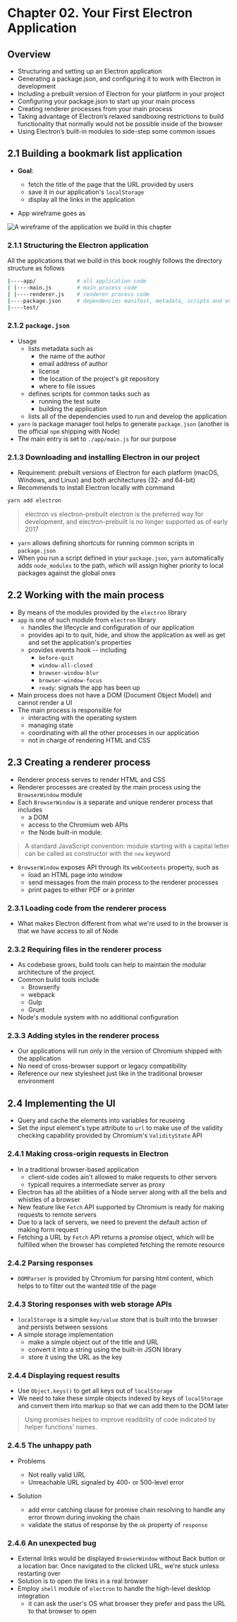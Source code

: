 # Chapter 02. Your First Electron Application

## Overview

- Structuring and setting up an Electron application
- Generating a package.json, and configuring it to work with Electron in development
- Including a prebuilt version of Electron for your platform in your project
- Configuring your package.json to start up your main process
- Creating renderer processes from your main process
- Taking advantage of Electron’s relaxed sandboxing restrictions to build functionality that normally would not be possible inside of the browser
- Using Electron’s built-in modules to side-step some common issues

## 2.1 Building a bookmark list application

- **Goal**:

  - fetch the title of the page that the URL provided by users
  - save it in our application's `localStorage`
  - display all the links in the application

- App wireframe goes as

![A wireframe of the application we build in this chapter](./images/wireframe.png)

### 2.1.1 Structuring the Electron application

All the applications that we build in this book roughly follows the directory structure as follows

```bash
|----app/             # all application code
| |----main.js        # main process code
| |----renderer.js    # renderer process code
|----package.json     # dependencies manifest, metadata, scripts and entry to main process
|----test/
```

### 2.1.2 `package.json`

- Usage
  - lists metadata such as
    - the name of the author
    - email address of author
    - license
    - the location of the project's git repository
    - where to file issues
  - defines scripts for common tasks such as
    - running the test suite
    - building the application
  - lists all of the dependencies used to run and develop the application
- `yarn` is package manager tool helps to generate `package.json` (another is the official `npm` shipping with Node)
- The main entry is set to `./app/main.js` for our purpose

### 2.1.3 Downloading and installing Electron in our project

- Requirement: prebuilt versions of Electron for each platform (macOS, Windows, and Linux) and both architectures (32- and 64-bit)
- Recommends to install Electron locally with command

```bash
yarn add electron
```

> electron vs electron-prebuilt
> electron is the preferred way for development, and electron-prebuilt is no longer supported as of early 2017

- `yarn` allows defining shortcuts for running common scripts in `package.json`
- When you run a script defined in your `package.json`, `yarn` automatically adds `node_modules` to the path, which will assign higher priority to local packages against the global ones

## 2.2 Working with the main process

- By means of the modules provided by the `electron` library
- `app` is one of such module from `electron` library
  - handles the lifecycle and configuration of our application
  - provides api to to quit, hide, and show the application as well as get and set the application's properties
  - provides events hook -- including
    - `before-quit`
    - `window-all-closed`
    - `browser-window-blur`
    - `browser-window-focus`
    - `ready`: signals the app has been up
- Main process does not have a DOM (Document Object Model) and cannot render a UI
- The main process is responsible for
  - interacting with the operating system
  - managing state
  - coordinating with all the other processes in our application
  - not in charge of rendering HTML and CSS

## 2.3 Creating a renderer process

- Renderer process serves to render HTML and CSS
- Renderer processes are created by the main process using the `BrowserWindow` module
- Each `BrowserWindow` is a separate and unique renderer process that includes
  - a DOM
  - access to the Chromium web APIs
  - the Node built-in module.

> A standard JavaScript convention: module starting with a capital letter can be called as constructor with the `new` keyword

- `BrowserWindow` exposes API through its `webContents` property, such as
  - load an HTML page into window
  - send messages from the main process to the renderer processes
  - print pages to either PDF or a printer

### 2.3.1 Loading code from the renderer process

- What makes Electron different from what we're used to in the browser is that we have access to all of Node

### 2.3.2 Requiring files in the renderer process

- As codebase grows, build tools can help to maintain the modular architecture of the project.
- Common build tools include
  - Browserify
  - webpack
  - Gulp
  - Grunt
- Node's module system with no additional configuration

### 2.3.3 Adding styles in the renderer process

- Our applications will run only in the version of Chromium shipped with the application
- No need of cross-browser support or legacy compatibility
- Reference our new stylesheet just like in the traditional browser environment

## 2.4 Implementing the UI

- Query and cache the elements into variables for reuseing
- Set the input element's type attribute to `url` to make use of the validity checking capability provided by Chromium's `ValidityState` API

### 2.4.1 Making cross-origin requests in Electron

- In a traditional browser-based application
  - client-side codes ain't allowed to make requests to other servers
  - typicall requires a intermediate server as proxy
- Electron has all the abilities of a Node server along with all the bells and whistles of a browser
- New feature like `Fetch` API supported by Chromium is ready for making requests to remote servers
- Due to a lack of servers, we need to prevent the default action of making form request
- Fetching a URL by `Fetch` API returns a _promise_ object, which will be fulfilled when the browser has completed fetching the remote resource

### 2.4.2 Parsing responses

- `DOMParser` is provided by Chromium for parsing html content, which helps to to filter out the wanted title of the page

### 2.4.3 Storing responses with web storage APIs

- `localStorage` is a simple `key/value` store that is built into the browser and persists between sessions
- A simple storage implementation
  - make a simple object out of the title and URL
  - convert it into a string using the built-in JSON library
  - store it using the URL as the key

### 2.4.4 Displaying request results

- Use `Object.keys()` to get all keys out of `localStorage`
- We need to take these simple objects indexed by keys of `localStorage` and convert them into markup so that we can add them to the DOM later

> Using promises helpes to improve readibility of code indicated by helper functions' names.

### 2.4.5 The unhappy path

- Problems

  - Not really valid URL
  - Unreachable URL signaled by 400- or 500-level error

- Solution
  - add error catching clause for promise chain resolving to handle any error thrown during invoking the chain
  - validate the status of response by the `ok` property of `response`

### 2.4.6 An unexpected bug

- External links would be displayed `BrowserWindow` without Back button or a location bar. Once navigated to the clicked URL, we're stuck unless restarting over
- Solution is to open the links in a real browser
- Employ `shell` module of `electron` to handle the high-level desktop integration
  - it can ask the user's OS what browser they prefer and pass the URL to that browser to open
